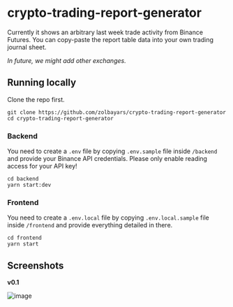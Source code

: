 # crypto-trading-report-generator

Currently it shows an arbitrary last week trade activity from Binance Futures. You can copy-paste the report table data into your own trading journal sheet.

_In future, we might add other exchanges._

## Running locally

Clone the repo first.

```
git clone https://github.com/zolbayars/crypto-trading-report-generator
cd crypto-trading-report-generator
```

### Backend

You need to create a `.env` file by copying `.env.sample` file inside `/backend` and provide your Binance API credentials. Please only enable reading access for your API key!

```
cd backend
yarn start:dev
```

### Frontend

You need to create a `.env.local` file by copying `.env.local.sample` file inside `/frontend` and provide everything detailed in there.

```
cd frontend
yarn start
```

## Screenshots

**v0.1**

![image](https://user-images.githubusercontent.com/3589907/193196358-721af7e2-ca05-4f49-a5ce-3d949f813388.png)
